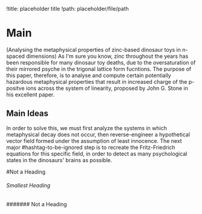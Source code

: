 !title: placeholder title
!path: placeholder/file/path

# Main
(Analysing the metaphysical properties of zinc-based dinosaur toys in n-spaced dimensions)
As I'm sure you know, zinc throughout the years has been responsible for many dinosaur toy deaths, due to the oversaturation of their mirrored psyche in the trigonal lattice form fucntions. The purpose of this paper, therefore, is to analyse and compute certain potentially hazardous metaphysical properties that result in increased charge of the p-positve ions across the system of linearity, proposed by John G. Stone in his excellent paper.

## Main Ideas
In order to solve this, we must first analyze the systems in which metaphysical decay does not occur, then reverse-engineer a hypothetical vector field formed under the assumption of least innocence. 
The next major #hashtag-to-be-ignored step is to recreate the Fritz-Friedrich equations for this specific field, in order to detect as many psychological states in the dinosaurs' brains as possible.

#Not a Heading

###### Smallest Heading

####### Not a Heading